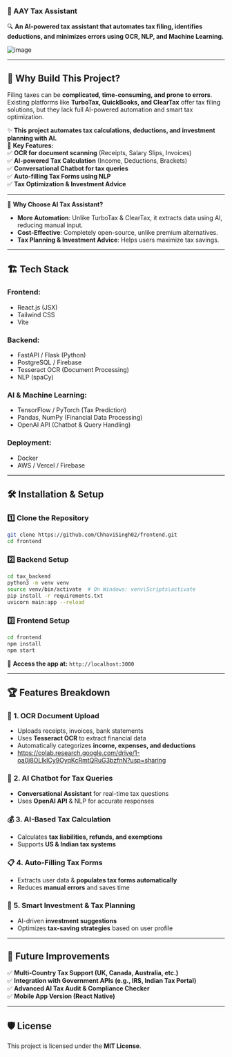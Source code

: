 ### **📌 AAY Tax Assistant**  
🔍 **An AI-powered tax assistant that automates tax filing, identifies deductions, and minimizes errors using OCR, NLP, and Machine Learning.** 

![image](https://github.com/user-attachments/assets/e6d79869-28d2-4949-937d-9c5e705fa5ec) 

---

## 🚀 **Why Build This Project?**  
Filing taxes can be **complicated, time-consuming, and prone to errors**. Existing platforms like **TurboTax, QuickBooks, and ClearTax** offer tax filing solutions, but they lack full AI-powered automation and smart tax optimization.  

✨ **This project automates tax calculations, deductions, and investment planning with AI.**  
📌 **Key Features:**  
✅ **OCR for document scanning** (Receipts, Salary Slips, Invoices)  
✅ **AI-powered Tax Calculation** (Income, Deductions, Brackets)  
✅ **Conversational Chatbot for tax queries**  
✅ **Auto-filling Tax Forms using NLP**  
✅ **Tax Optimization & Investment Advice**  

---

🚀 **Why Choose AI Tax Assistant?**  
- **More Automation**: Unlike TurboTax & ClearTax, it extracts data using AI, reducing manual input.  
- **Cost-Effective**: Completely open-source, unlike premium alternatives.  
- **Tax Planning & Investment Advice**: Helps users maximize tax savings.  

---

## 🏗️ **Tech Stack**  

### **Frontend:**  
- React.js (JSX)  
- Tailwind CSS  
- Vite  

### **Backend:**  
- FastAPI / Flask (Python)  
- PostgreSQL / Firebase  
- Tesseract OCR (Document Processing)  
- NLP (spaCy)  

### **AI & Machine Learning:**  
- TensorFlow / PyTorch (Tax Prediction)  
- Pandas, NumPy (Financial Data Processing)  
- OpenAI API (Chatbot & Query Handling)  

### **Deployment:**  
- Docker  
- AWS / Vercel / Firebase  

---

## 🛠️ **Installation & Setup**  

### **1️⃣ Clone the Repository**  
```sh
git clone https://github.com/ChhaviSingh02/frontend.git
cd frontend
```

### **2️⃣ Backend Setup**  
```sh
cd tax_backend
python3 -m venv venv
source venv/bin/activate  # On Windows: venv\Scripts\activate
pip install -r requirements.txt
uvicorn main:app --reload
```

### **3️⃣ Frontend Setup**  
```sh
cd frontend
npm install
npm start
```
🔹 **Access the app at:** `http://localhost:3000`  

---

## 🏆 **Features Breakdown**  

### 📄 **1. OCR Document Upload**  
- Uploads receipts, invoices, bank statements  
- Uses **Tesseract OCR** to extract financial data  
- Automatically categorizes **income, expenses, and deductions**
- https://colab.research.google.com/drive/1-oa0j8OLlklCy9OyqKcRmtQRuG3bzfnN?usp=sharing

### 🤖 **2. AI Chatbot for Tax Queries**  
- **Conversational Assistant** for real-time tax questions  
- Uses **OpenAI API** & NLP for accurate responses  

### 💰 **3. AI-Based Tax Calculation**  
- Calculates **tax liabilities, refunds, and exemptions**  
- Supports **US & Indian tax systems**  

### 📋 **4. Auto-Filling Tax Forms**  
- Extracts user data & **populates tax forms automatically**  
- Reduces **manual errors** and saves time  

### 🏦 **5. Smart Investment & Tax Planning**  
- AI-driven **investment suggestions**  
- Optimizes **tax-saving strategies** based on user profile  

---

## 🚀 **Future Improvements**  
✅ **Multi-Country Tax Support (UK, Canada, Australia, etc.)**  
✅ **Integration with Government APIs (e.g., IRS, Indian Tax Portal)**  
✅ **Advanced AI Tax Audit & Compliance Checker**  
✅ **Mobile App Version (React Native)**  


---

## 🛡 **License**  
This project is licensed under the **MIT License**.  
